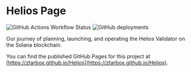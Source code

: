 # Helios Page

![GitHub Actions Workflow Status](https://img.shields.io/github/actions/workflow/status/Ztarbox/Helios/pages%2Fpages-build-deployment?style=flat-square&label=build)
![GitHub deployments](https://img.shields.io/github/deployments/Ztarbox/Helios/github-pages?style=flat-square&label=deployment)

Our journey of planning, launching, and operating the Helios Validator on the Solana blockchain.

You can find the published GitHub Pages for this project at [https://ztarbox.github.io/Helios](https://ztarbox.github.io/Helios).

